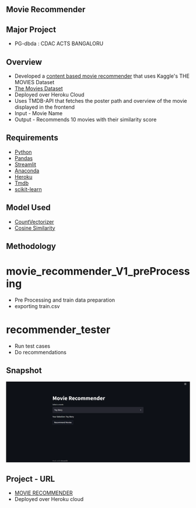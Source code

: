 ## Movie Recommender
## Major Project
- PG-dbda : CDAC ACTS BANGALORU

## Overview

- Developed a [content based movie recommender](https://developers.google.com/machine-learning/recommendation/content-based/basics) that uses Kaggle's THE MOVIES Dataset
- [The Movies Dataset](https://www.kaggle.com/rounakbanik/the-movies-dataset)
- Deployed over Heroku Cloud
- Uses TMDB-API that fetches the poster path and overview of the movie displayed in the frontend
- Input - Movie Name
- Output - Recommends 10 movies with their similarity score

## Requirements

- [Python](https://www.python.org/downloads/)
- [Pandas](https://pandas.pydata.org/)
- [Streamlit](https://streamlit.io/)
- [Anaconda](https://www.anaconda.com/)
- [Heroku](https://www.heroku.com/)
- [Tmdb](https://www.themoviedb.org/documentation/api)
- [scikit-learn](https://scikit-learn.org/stable/)

## Model Used
- [CountVectorizer](https://scikit-learn.org/stable/modules/generated/sklearn.feature_extraction.text.CountVectorizer.html)
- [Cosine Similarity](https://scikit-learn.org/stable/modules/generated/sklearn.metrics.pairwise.cosine_similarity.html)

## Methodology

# movie_recommender_V1_preProcessing
- Pre Processing and train data preparation
- exporting train.csv

# recommender_tester
- Run test cases
- Do recommendations

## Snapshot
![alt text](https://github.com/oliabhi/Movie-Recommender/blob/main/Images/heroku.png)


## Project - URL
- [MOVIE RECOMMENDER](https://group11edbda.herokuapp.com/)
- Deployed over Heroku cloud
